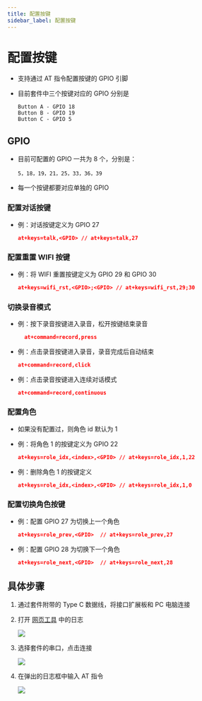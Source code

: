 ```yaml
---
title: 配置按键
sidebar_label: 配置按键
---
```


# 配置按键

* 支持通过 AT 指令配置按键的 GPIO 引脚

* 目前套件中三个按键对应的 GPIO 分别是

    ```
    Button A - GPIO 18
    Button B - GPIO 19
    Button C - GPIO 5
    ```

## GPIO
    
- 目前可配置的 GPIO 一共为 8 个，分别是：

    ```
    5，18，19，21，25，33，36，39
    ```

- 每一个按键都要对应单独的 GPIO

### 配置对话按键

  - 例：对话按键定义为 GPIO 27

    ```json
    at+keys=talk,<GPIO> // at+keys=talk,27
    ```

### 配置重置 WIFI 按键

  - 例：将 WIFI 重置按键定义为 GPIO 29 和 GPIO 30

    ```json
    at+keys=wifi_rst,<GPIO>;<GPIO> // at+keys=wifi_rst,29;30
    ```

### 切换录音模式

  - 例：按下录音按键进入录音，松开按键结束录音

    ```json
      at+command=record,press
    ```

  - 例：点击录音按键进入录音，录音完成后自动结束

    ```json
    at+command=record,click
    ```

  - 例：点击录音按键进入连续对话模式

    ```json
    at+command=record,continuous
    ```

### 配置角色

  - 如果没有配置过，则角色 id 默认为 1

  - 例：将角色 1 的按键定义为 GPIO 22

    ```json
    at+keys=role_idx,<index>,<GPIO> // at+keys=role_idx,1,22
    ```

  - 例：删除角色 1 的按键定义
    
    ```json
    at+keys=role_idx,<index>,<GPIO> // at+keys=role_idx,1,0
    ```

### 配置切换角色按键

  - 例：配置 GPIO 27 为切换上一个角色

    ```json
    at+keys=role_prev,<GPIO>  // at+keys=role_prev,27
    ```

  - 例：配置 GPIO 28 为切换下一个角色

    ```json
    at+keys=role_next,<GPIO>  // at+keys=role_next,28
    ```

## 具体步骤

1. 通过套件附带的 Type C 数据线，将接口扩展板和 PC 电脑连接
2. 打开 [网页工具](https://tool.folotoy.com/index) 中的日志

    <img src="https://doc-img.folotoy.com/images/41461127/281996998-de76550b-5701-40dd-a115-38988f78a1c8.png" />

3. 选择套件的串口，点击连接

    <img src="https://doc-img.folotoy.com/images/69997928/284497170-75123ed9-5d84-42a2-989e-440ad5f95441.jpeg" />

4. 在弹出的日志框中输入 AT 指令

    <img src="https://doc-img.folotoy.com/images/69997928/284499336-8dec6867-3410-4fe1-a706-e955f7ef202c.png" />
